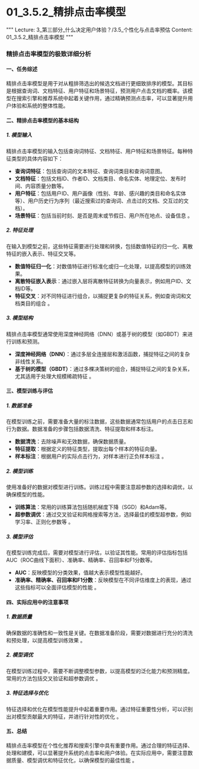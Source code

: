 # 01_3.5.2_精排点击率模型

"""
Lecture: 3_第三部分_什么决定用户体验？/3.5_个性化与点击率预估
Content: 01_3.5.2_精排点击率模型
"""

### 精排点击率模型的极致详细分析

#### 一、任务综述
精排点击率模型是用于对从粗排筛选出的候选文档进行更细致排序的模型。其目标是根据查询词、文档特征、用户特征和场景特征，预测用户点击文档的概率。该模型在搜索引擎和推荐系统中起着关键作用，通过精确预测点击率，可以显著提升用户体验和系统的整体性能。

#### 二、精排点击率模型的基本结构

##### 1. 模型输入
精排点击率模型的输入包括查询词特征、文档特征、用户特征和场景特征。每种特征类型的具体内容如下：
- **查询词特征**：包括查询词的文本特征、查询词类目和查询词意图。
- **文档特征**：包括文档ID、作者ID、文档类目、命名实体、地理定位、发布时间、内容质量分数等。
- **用户特征**：包括用户ID、用户画像（性别、年龄、感兴趣的类目和命名实体等）、用户历史行为序列（最近搜索过的查询词、点击过的文档、交互过的文档）。
- **场景特征**：包括当前时刻、是否是周末或节假日、用户所在地点、设备信息  。

##### 2. 特征处理
在输入到模型之前，这些特征需要进行处理和转换，包括数值特征的归一化、离散特征的嵌入表示、特征交叉等。
- **数值特征归一化**：对数值特征进行标准化或归一化处理，以提高模型的训练效果。
- **离散特征嵌入表示**：通过嵌入层将离散特征转换为向量表示，例如用户ID、文档ID等。
- **特征交叉**：对不同特征进行组合，以捕捉更复杂的特征关系，例如查询词和文档类目的组合 。

##### 3. 模型结构
精排点击率模型通常使用深度神经网络（DNN）或基于树的模型（如GBDT）来进行训练和预测。
- **深度神经网络（DNN）**：通过多层全连接层和激活函数，捕捉特征之间的复杂非线性关系。
- **基于树的模型（GBDT）**：通过多棵决策树的组合，捕捉特征之间的复杂关系，尤其适用于处理大规模稀疏特征  。

#### 三、模型训练与评估

##### 1. 数据准备
在模型训练之前，需要准备大量的标注数据，这些数据通常包括用户的点击日志和行为数据。数据准备的步骤包括数据清洗、特征提取和样本标注。
- **数据清洗**：去除噪声和无效数据，确保数据质量。
- **特征提取**：根据定义的特征类型，提取出每个样本的特征向量。
- **样本标注**：根据用户的实际点击行为，对样本进行正负样本标注  。

##### 2. 模型训练
使用准备好的数据对模型进行训练。训练过程中需要注意超参数的选择和调优，以确保模型的性能。
- **训练算法**：常用的训练算法包括随机梯度下降（SGD）和Adam等。
- **超参数调优**：通过交叉验证和网格搜索等方法，选择最佳的模型超参数，例如学习率、正则化参数等  。

##### 3. 模型评估
在模型训练完成后，需要对模型进行评估，以验证其性能。常用的评估指标包括AUC（ROC曲线下面积）、准确率、精确率、召回率和F1分数等。
- **AUC**：反映模型的分类效果，值越大表示模型性能越好。
- **准确率、精确率、召回率和F1分数**：反映模型在不同评估维度上的表现，通过这些指标可以全面评估模型的性能  。

#### 四、实际应用中的注意事项

##### 1. 数据质量
确保数据的准确性和一致性是关键。在数据准备阶段，需要对数据进行充分的清洗和预处理，以提高模型训练效果  。

##### 2. 模型调优
在模型训练过程中，需要不断调整模型参数，以提高模型的泛化能力和预测精度。常用的方法包括交叉验证和超参数调优  。

##### 3. 特征选择与优化
特征选择和优化在模型性能提升中起着重要作用。通过特征重要性分析，可以识别出对模型贡献最大的特征，并进行针对性的优化  。

#### 五、总结
精排点击率模型在个性化推荐和搜索引擎中具有重要作用。通过合理的特征选择、处理和建模，可以显著提升系统的点击率和用户体验。在实际应用中，需要注意数据质量、模型调优和特征优化，以确保模型的最佳性能  。
